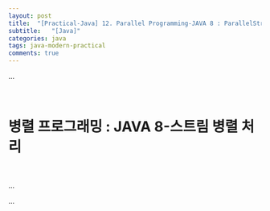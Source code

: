 ```yaml
---
layout: post
title:  "[Practical-Java] 12. Parallel Programming-JAVA 8 : ParallelStream"
subtitle:   "[Java]"
categories: java
tags: java-modern-practical
comments: true
---
```


...

<br>


# 병렬 프로그래밍 : JAVA 8-스트림 병렬 처리

<br>

...


...

